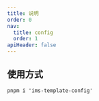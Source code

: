 ```yaml
---
title: 说明
order: 0
nav:
  title: config
  order: 1
apiHeader: false
---
```


## 使用方式

```shell
pnpm i 'ims-template-config'
```
